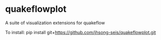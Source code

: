 # quakeflowplot
A suite of visualization extensions for quakeflow

To install:
pip install git+https://github.com/jhsong-seis/quakeflowplot.git
